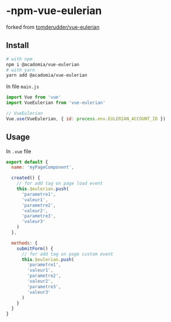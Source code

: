 # -npm-vue-eulerian

forked from [tomderudder/vue-eulerian](https://gitlab.com/tomderudder/vue-eulerian)

## Install

```bash
# with npm
npm i @acadomia/vue-eulerian
# with yarn
yarn add @acadomia/vue-eulerian
```

In file `main.js`

```js
import Vue from 'vue'
import VueEulerian from 'vue-eulerian'

// VueEulerian
Vue.use(VueEulerian, { id: process.env.EULERIAN_ACCOUNT_ID })
```

## Usage

In `.vue` file

```js
export default {
  name: 'myPageComponent',

  created() {
    // for add tag on page load event
    this.$eulerian.push(
      'parametre1',
      'valeur1',
      'parametre2',
      'valeur2',
      'parametre3',
      'valeur3'
    )
  },

  methods: {
    submitForm() {
      // for add tag on page custom event
      this.$eulerian.push(
        'parametre1',
        'valeur1',
        'parametre2',
        'valeur2',
        'parametre3',
        'valeur3'
      )
    }
  }
}
```
